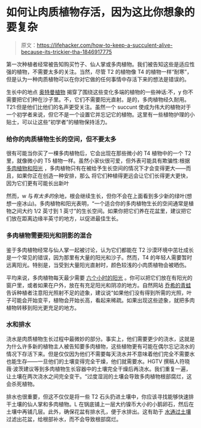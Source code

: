 # 如何让肉质植物存活，因为这比你想象的要复杂

> 原文：<https://lifehacker.com/how-to-keep-a-succulent-alive-because-its-trickier-tha-1846917775>

第一次种植者经常被告知购买竹子、仙人掌或多肉植物。我们被告知这些是适应性强的植物，不需要太多的关注。当然，尽管 T2 的植物像 T4 的植物一样“耐寒”，但是认为一种肉质植物可以在你对它做的任何事情中存活下来的想法是错误的。

生长中的地点 [奥特曼植物](https://altmanplants.com/8-succulent-myths-shouldnt-trick/) 揭穿了围绕这些变化多端的植物的一些神话:不，y 你不需要把它们种在沙子里。不，它们不需要阳光直射。是的，多肉植物经久耐用。T21:但是他们比他们的名声更受关注。虽然一个 succunt 使成为伟大的植物对于一个初学者来说，但它不是一个设置它并忘记它的植物。这里有一些植物护理的小贴士，可以让这些“初学者”的植物保持活力。



### 给你的肉质植物生长的空间，但不要太多

很有可能当你买了一棵多肉植物后，它会出现在那些微小的 T4 植物中的一个 T2 里，就像微小的 T5 植物一样。虽然小家伙很可爱，但外表可能具有欺骗性:根据 [多肉植物和阳光](https://www.succulentsandsunshine.com/faq-items/how-close-together-should-succulents-be-planted/#:~:text=A%20good%20amount%20of%20space,pot%20or%20any%20other%20succulents.) ，多肉植物只有在被给予生长空间的情况下才会变得更大——而且，如果你正在创造一种安排，那么 将它们种植得更远会让它们长得更大更快，因为它们更有可能长出新叶

然而，w 与*有太多的*余地，根会继续生长，但你不会在上面看到多少新的绿叶(想想一座冰山)。多肉植物和阳光表明，“一个适合你的多肉植物生长的空间通常是植物之间大约 1/2 英寸到 1 英寸”的生长空间。如果你把它们养在花盆里，建议把它们放在距离边缘半英寸的地方，以促进最佳生长。

### 多肉植物需要阳光和阴影的混合

鉴于多肉植物经常与仙人掌一起被讨论，认为它们都能在 T2 沙漠环境中茁壮成长是一个常见的错误，因为那里有大量的阳光和沙子。然而，T4 的年轻人需要暂时远离阳光。特别是，当受到大量阳光直射时，颜色较浅的小肉质植物会被晒伤。

平均来说，多肉植物每天最少需要 [六个小时的阳光](https://www.masterclass.com/articles/how-to-care-for-succulents) 。你可以把它们放在有阳光的窗户里，或者如果在户外，放在有充足阳光和阴凉的地方。自然网站 [乔希的青蛙](https://www.joshsfrogs.com/catalog/blog/2018/08/the-five-minute-guide-to-keeping-your-succulents-alive/) 告诉种植者注意阳光照射不足的迹象，建议说“如果他们没有得到所需的光照，叶子可能会开始变平，植物会开始长高，看起来稀疏。如果出现这些迹象，就把多肉植物转移到阳光更充足的地方。

### 水和排水

浇水是肉质植物生长过程中最微妙的部分。事实上，他们需要更少的浇水，这就是为什么许多新的植物主人被告知要多肉植物，这些植物更有可能在偶尔忘记浇水的情况下存活下来。但是仅仅因为他们不需要每天浇水并不意味着他们完全不需要水也能生存——一旦他们的土壤变得完全干燥，他们就需要水。HGTV 撰稿人符晓薇·波茨建议等到多肉植物生长容器中的土壤完全干燥后再浇水。我们重复一遍，让土壤在两次浇水之间完全变干。“过度湿润的土壤会导致多肉植物根部腐烂，这会杀死植物。

排水也很重要，但这不仅仅是将一些 T2 石头扔进土壤中，你应该寻找能够快速排干土壤的仙人掌和多肉植物。L 在锅底铺上一层大约镍币大小的小鹅卵石，然后在土壤中再铺几层。此外，确保花盆有排水孔，便于水排出。这有助于 [水通过土壤](https://www.masterclass.com/articles/how-to-care-for-succulents#how-to-care-for-succulents-5-tips) 过滤出花盆，给根部补水，而不会导致根部腐烂。